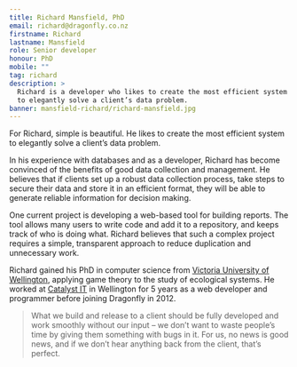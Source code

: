 ```yaml
---
title: Richard Mansfield, PhD
email: richard@dragonfly.co.nz
firstname: Richard
lastname: Mansfield
role: Senior developer
honour: PhD
mobile: ""
tag: richard
description: >
  Richard is a developer who likes to create the most efficient system
  to elegantly solve a client’s data problem.
banner: mansfield-richard/richard-mansfield.jpg
---
```


For Richard, simple is beautiful. He likes to create the most efficient system
to elegantly solve a client’s data problem.

<!--more-->

In his experience with databases and as a developer, Richard has become
convinced of the benefits of good data collection and management. He believes
that if clients set up a robust data collection process, take steps to secure
their data and store it in an efficient format, they will be able to generate
reliable information for decision making.

One current project is developing a web-based tool for building reports.
The tool allows many users to write code and add it to a repository, and
keeps track of who is doing what. Richard believes that such a complex project
requires a simple, transparent approach to reduce duplication and unnecessary
work.

Richard gained his PhD in computer science from
[Victoria University of Wellington](http://www.victoria.ac.nz/sms), applying
game theory to the study of ecological systems. He worked at
[Catalyst IT](http://catalyst.net.nz/) in Wellington
for 5 years as a web developer and programmer before joining Dragonfly in
2012.

> What we build and release to a client should be fully developed and work
smoothly without our input – we don’t want to waste people’s time by giving
them something with bugs in it. For us, no news is good news, and if we don’t
hear anything back from the client, that’s perfect.
